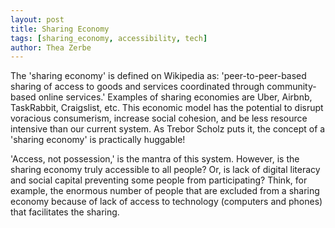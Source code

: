 ```yaml
---
layout: post
title: Sharing Economy
tags: [sharing_economy, accessibility, tech]
author: Thea Zerbe
---
```


The 'sharing economy' is defined on Wikipedia as: 'peer-to-peer-based sharing of access to goods and services coordinated through community-based online services.' Examples of sharing economies are Uber, Airbnb, TaskRabbit, Craigslist, etc. This economic model has the potential to disrupt voracious consumerism, increase social cohesion, and be less resource intensive than our current system. As Trebor Scholz puts it, the concept of a 'sharing economy' is practically huggable!

'Access, not possession,' is the mantra of this system. However, is the sharing economy truly accessible to all people? Or, is lack of digital literacy and social capital preventing some people from participating? Think, for example, the enormous number of people that are excluded from a sharing economy because of lack of access to technology (computers and phones) that facilitates the sharing.
